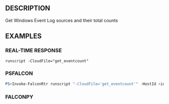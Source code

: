 ## DESCRIPTION
Get Windows Event Log sources and their total counts

## EXAMPLES

### REAL-TIME RESPONSE
```
runscript -CloudFile="get_eventcount"
```
### PSFALCON
```powershell
PS>Invoke-FalconRtr runscript "-CloudFile='get_eventcount'" -HostId <id>, <id>
```
### FALCONPY
